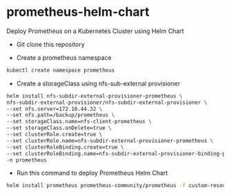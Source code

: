 # prometheus-helm-chart
Deploy Prometheus on a Kubernetes Cluster using Helm Chart

- Git clone this repository

- Create a prometheus namespace
```bash
kubectl create namespace prometheus
```

- Create a storageClass using nfs-sub-external provisioner
```bash
helm install nfs-subdir-external-provisioner-prometheus \
nfs-subdir-external-provisioner/nfs-subdir-external-provisioner \
--set nfs.server=172.16.44.32 \
--set nfs.path=/backup/prometheus \
--set storageClass.name=nfs-client-prometheus \
--set storageClass.onDelete=true \
--set clusterRole.create=true \
--set clusterRole.name=nfs-subdir-external-provisioner-prometheus \
--set clusterRoleBinding.create=true \
--set clusterRoleBinding.name=nfs-subdir-external-provisioner-binding-prometheus \
-n prometheus
```

- Run this command to deploy Prometheus Helm Chart
```bash
helm install prometheus prometheus-community/prometheus -f custom-resources-prometheus.yaml --namespace prometheus
```

